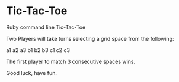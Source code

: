 # Tic-Tac-Toe
Ruby command line Tic-Tac-Toe

Two Players will take turns selecting a grid space from the following:

a1 a2 a3
b1 b2 b3
c1 c2 c3

The first player to match 3 consecutive spaces wins.

Good luck, have fun.
